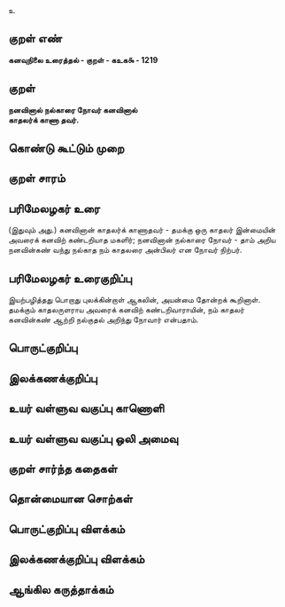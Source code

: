 உ

## குறள் எண் 

**கனவுநிலை உரைத்தல் - குறள் - கஉக௯ - 1219**

## குறள் 

**நனவினால் நல்காரை நோவர் கனவினால்  
காதலர்க் காணா தவர்.** 

## கொண்டு கூட்டும் முறை


## குறள் சாரம் 


## பரிமேலழகர் உரை

(இதுவும் அது.) கனவினான் காதலர்க் காணாதவர் - தமக்கு ஒரு காதலர் இன்மையின் அவரைக் கனவிற் கண்டறியாத மகளிர்; நனவினான் நல்காரை நோவர் - தாம் அறிய நனவின்கண் வந்து நல்காத நம் காதலரை அன்பிலர் என நோவர் நிற்பர்.

## பரிமேலழகர் உரைகுறிப்பு   

இயற்பழித்தது பொறாது புலக்கின்றாள் ஆகலின், அயன்மை தோன்றக் கூறினாள். தமக்கும் காதலருளராய அவரைக் கனவிற் கண்டறிவாராயின், நம் காதலர் கனவின்கண் ஆற்றி நல்குதல் அறிந்து நோவார் என்பதாம்.

## பொருட்குறிப்பு 


## இலக்கணக்குறிப்பு  


## உயர் வள்ளுவ வகுப்பு காணொளி


## உயர் வள்ளுவ வகுப்பு ஒலி அமைவு 

 
## குறள் சார்ந்த கதைகள் 


## தொன்மையான சொற்கள்


## பொருட்குறிப்பு விளக்கம்


## இலக்கணக்குறிப்பு விளக்கம்


## ஆங்கில கருத்தாக்கம் 


